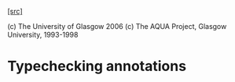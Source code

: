 [[src]](https://github.com/ghc/ghc/tree/master/compiler/typecheck/TcAnnotations.hs)

(c) The University of Glasgow 2006
(c) The AQUA Project, Glasgow University, 1993-1998

# Typechecking annotations